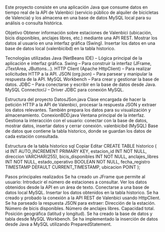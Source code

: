 Este proyecto consiste en una aplicación Java que consume datos en tiempo real de la API de Valenbici (servicio público de alquiler de bicicletas de Valencia) y los almacena en una base de datos MySQL local para su análisis o consulta histórica.

Objetivo
  Obtener información sobre estaciones de Valenbici (ubicación, bicis disponibles, anclajes libres, etc.) mediante una API REST.
  Mostrar los datos al usuario en una interfaz gráfica (Swing).
  Insertar los datos en una base de datos local (valenbicibd) en la tabla historico.

Tecnologías utilizadas
  Java (NetBeans IDE) – Lógica principal de la aplicación e interfaz gráfica.
  Swing – Para construir la interfaz (JFrame, JTextArea, JButtons...).
  HTTP Client (Apache HttpClient) – Para realizar solicitudes HTTP a la API.
  JSON (org.json) – Para parsear y manipular la respuesta de la API.
  MySQL Workbench – Para crear y gestionar la base de datos.
  JDBC – Para conectarse y escribir en la base de datos desde Java.
  MySQL Connector/J – Driver JDBC para conexión MySQL.

Estructura del proyecto
DatosJSon.java
  Clase encargada de hacer la petición HTTP a la API de Valenbici, procesar la respuesta JSON y extraer los datos relevantes. También prepara los datos para su visualización y almacenamiento.
  ConexionBDD.java
  Ventana principal de la interfaz. Gestiona la interacción con el usuario: conectar con la base de datos, mostrar datos, insertar datos y cerrar conexión.
  valenbicibd (MySQL)
  Base de datos que contiene la tabla historico, donde se guardan los datos de cada estación consultada.

Estructura de la tabla historico
    sql
    Copiar
    Editar
    CREATE TABLE historico (
        id INT AUTO_INCREMENT PRIMARY KEY,
        estacion_id INT NOT NULL,
        direccion VARCHAR(255),
        bicis_disponibles INT NOT NULL,
        anclajes_libres INT NOT NULL,
        estado_operativo BOOLEAN NOT NULL,
        fecha_registro TIMESTAMP DEFAULT CURRENT_TIMESTAMP,
        ubicacion POINT
    );

Pasos principales realizados
  Se ha creado un JFrame que permite al usuario:
  Introducir el número de estaciones a consultar.
  Ver los datos obtenidos desde la API en un área de texto.
  Conectarse a una base de datos local MySQL.
  Insertar los datos obtenidos en la tabla historico.
  Se ha creado y probado la conexión a la API REST de Valenbici usando HttpClient.
  Se ha parseado la respuesta JSON para extraer:
  Dirección de la estación.
  Número de bicis disponibles.
  Número de anclajes libres.
  Capacidad total.
  Posición geográfica (latitud y longitud).
  Se ha creado la base de datos y tabla desde MySQL Workbench.
  Se ha implementado la inserción de datos desde Java a MySQL utilizando PreparedStatement.
